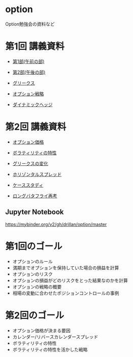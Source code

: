 # option
Option勉強会の資料など

# 第1回 講義資料

* [第1部(午前の部)](https://slideship.com/users/@driller/presentations/2018/04/NTVDLfehzjonn8cyTis875/)

* [第2部(午後の部)](https://slideship.com/users/@driller/presentations/2018/04/3NXCMG4kgYQUtgAuxjxW1d/)

* [グリークス](https://github.com/drillan/option/blob/master/Greeks.ipynb)

* [オプション戦略](https://github.com/drillan/option/blob/master/Strategy.ipynb)

* [ダイナミックヘッジ](https://github.com/drillan/option/blob/master/DynamicHedging.ipynb)

# 第2回 講義資料

* [オプション価格](https://github.com/drillan/option/blob/master/OptionPricing.ipynb)

* [ボラティリティの特性](https://github.com/drillan/option/blob/master/VolatilityFeature.ipynb)

* [グリークスの変化](https://github.com/drillan/option/blob/master/ChangeInGreeks.ipynb)

* [ホリゾンタルスプレッド](https://github.com/drillan/option/blob/master/HolizontalSpread.ipynb)

* [ケーススタディ](https://github.com/drillan/option/blob/master/CaseStudy.ipynb)

* [ロングバタフライ再考](https://github.com/drillan/option/blob/master/LongButterfly.ipynb)

## Jupyter Notebook

https://mybinder.org/v2/gh/drillan/option/master

# 第1回のゴール

* オプションのルール
* 満期までオプションを保持していた場合の損益を計算
* オプションのリスク
* オプションの損益がどのリスクをとった結果なのかを計算
* オプションの戦略の概要
* 相場の変動に合わせたポジションコントロールの事例

# 第2回のゴール

* オプション価格が決まる要因
* カレンダー/リバースカレンダースプレッド
* ボラティリティの特性
* ボラティリティの特性を活かした戦略

